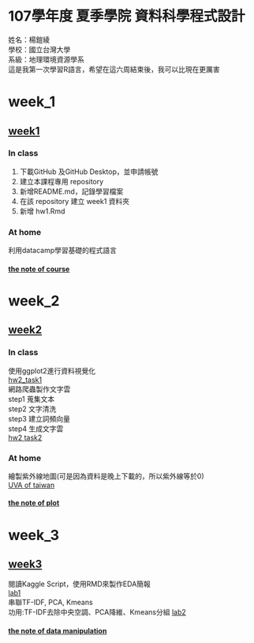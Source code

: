 # 107學年度 夏季學院 資料科學程式設計
姓名：楊鎧綾<br />
學校：國立台灣大學<br />
系級：地理環境資源學系<br />
這是我第一次學習R語言，希望在這六周結束後，我可以比現在更厲害<br />
# week_1
## [week1](https://github.com/yangkailing/example/tree/master/week1)
### In class<br />
1. 下載GitHub 及GitHub Desktop，並申請帳號<br />
2. 建立本課程專用 repository<br />
3. 新增README.md，記錄學習檔案<br />
4. 在該 repository 建立 week1 資料夾<br />
5. 新增 hw1.Rmd<br />
### At home<br />
利用datacamp學習基礎的程式語言
#### [the note of course](https://yangkailing.github.io/example/week1/note2.html)
# week_2
## [week2](https://github.com/yangkailing/example/tree/master/week2)
### In class<br />
使用ggplot2進行資料視覺化<br />
[hw2_task1](https://yangkailing.github.io/example/week2/hw2.html)<br />
網路爬蟲製作文字雲<br />
step1 蒐集文本<br />
step2 文字清洗<br />
step3 建立詞頻向量<br />
step4 生成文字雲<br />
[hw2 task2](https://yangkailing.github.io/example/week2/task2.html)<br />
### At home<br />
繪製紫外線地圖(可是因為資料是晚上下載的，所以紫外線等於0)<br />
[UVA of taiwan](https://yangkailing.github.io/example/week2/map.html)
#### [the note of plot](https://yangkailing.github.io/example/week2/note.html)
# week_3
## [week3](https://github.com/yangkailing/example/tree/master/week3)
閱讀Kaggle Script，使用RMD來製作EDA簡報<br />
[lab1](https://yangkailing.github.io/example/week3/week3_lab1.html)<br />
串聯TF-IDF, PCA, Kmeans<br />
功用:TF-IDF去除中央空調、PCA降維、Kmeans分組
[lab2](https://yangkailing.github.io/example/week3/week3_lab2.html)
#### [the note of data manipulation](https://yangkailing.github.io/example/week2/note2.html)
